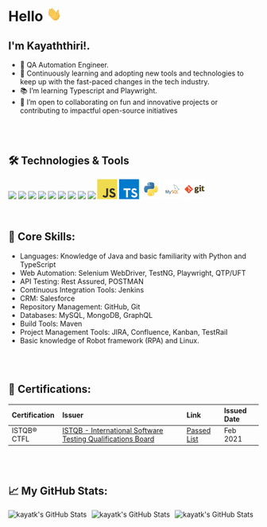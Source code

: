 # Hello <img src="https://raw.githubusercontent.com/rcabarreto/rcabarreto/master/wave.gif" width="30px">

## I'm Kayaththiri!.

- 💼 QA Automation Engineer.
- 🌱 Continuously learning and adopting new tools and technologies to keep up with the fast-paced changes in the tech industry.
- 📚 I’m learning Typescript and Playwright.
- 👯 I’m open to collaborating on fun and innovative projects or contributing to impactful open-source initiatives
<br />
<br />

## 🛠 Technologies & Tools

<p>
<img height="40" src="https://user-images.githubusercontent.com/9147189/132085485-77d9a8a3-714e-4522-922b-5047338cdbb1.png">
<img height="40" src="https://user-images.githubusercontent.com/9147189/132085461-e585bb96-6a46-4497-b72b-2391b2f10e4b.png">
<img height="40" src="https://github.com/user-attachments/assets/5ac89720-1cc3-477a-a2df-2b45ec8abe2a">
<img height="40" src="https://user-images.githubusercontent.com/9147189/132085605-08c3bed6-54d9-4062-883c-1b34fa99c925.png">
<img height="40" src="https://user-images.githubusercontent.com/9147189/132085661-65f72872-fe1f-4fd3-b288-c4eec1c4d734.png">
<img height="40" src="https://user-images.githubusercontent.com/9147189/132085683-f2784d89-8119-48d4-95e9-034e46a916ef.png">
<img height="40" src="https://user-images.githubusercontent.com/9147189/132085524-15175cb6-82a2-4337-a524-1e191200fb54.png">
<img height="40" src="https://user-images.githubusercontent.com/9147189/132085548-6d43c0f8-a3e4-4ec8-af30-09713fd553ba.png">
<img height="40" src="https://user-images.githubusercontent.com/9147189/132085559-8caa721a-34da-4a1c-bd56-0a805f6c029c.png">
<img height="40" src="https://raw.githubusercontent.com/github/explore/80688e429a7d4ef2fca1e82350fe8e3517d3494d/topics/javascript/javascript.png">
<img height="40" src="https://raw.githubusercontent.com/github/explore/80688e429a7d4ef2fca1e82350fe8e3517d3494d/topics/typescript/typescript.png">
<img height="40"  src="https://raw.githubusercontent.com/github/explore/80688e429a7d4ef2fca1e82350fe8e3517d3494d/topics/python/python.png">
<img height="40" src="https://raw.githubusercontent.com/github/explore/80688e429a7d4ef2fca1e82350fe8e3517d3494d/topics/mysql/mysql.png">
<img height="40" src="https://raw.githubusercontent.com/github/explore/80688e429a7d4ef2fca1e82350fe8e3517d3494d/topics/git/git.png">
</p>

<br />



## 🚧 Core Skills:

<!-- TODO-IST:START -->

- Languages: Knowledge of Java and basic familiarity with Python and TypeScript
- Web Automation: Selenium WebDriver, TestNG, Playwright, QTP/UFT
- API Testing: Rest Assured, POSTMAN
- Continuous Integration Tools: Jenkins
- CRM: Salesforce
- Repository Management: GitHub, Git
- Databases: MySQL, MongoDB, GraphQL
- Build Tools: Maven
- Project Management Tools: JIRA, Confluence, Kanban, TestRail
- Basic knowledge of Robot framework (RPA) and Linux.

<!-- TODO-IST:END -->
<br />
<br />

## 🥇 Certifications:

| Certification                                    | Issuer                                                                                                                                              | Link                                                                                                               | Issued Date  |
| :----------------------------------------------- | :--------------------------------------------------------------------------------------------------------------------------------------------------- | :----------------------------------------------------------------------------------------------------------------- | :----------- |
| ISTQB® CTFL                                      | [ISTQB - International Software Testing Qualifications Board](https://www.istqb.org/ "ISTQB - International Software Testing Qualifications Board") | [Passed List](https://www.sl-stb.org/exam/results.html "Passed List")                                              | Feb 2021 |

<br />
<br />

## 📈 My GitHub Stats:


<div id="github-stats" style="display: flex; gap: 10px;"> 
    <img src="https://github-readme-stats.vercel.app/api?username=kayatk&theme=dark&show_icons=true&hide_border=true&count_private=true" alt="kayatk's GitHub Stats" />
   <img src="https://github-readme-streak-stats.herokuapp.com/?user=kayatk&theme=dark&hide_border=true" alt="kayatk's GitHub Stats" />
   <img src="https://github-readme-stats.vercel.app/api/top-langs/?username=kayatk&theme=dark&show_icons=true&hide_border=true&layout=compact" alt="kayatk's GitHub Stats" />
</div>


